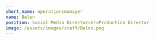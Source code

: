 ```yaml
---
short_name: operationsmanager
name: Belen
position: Social Media Director<br>Production Director
image: /assets/images/staff/Belen.png
---
```

